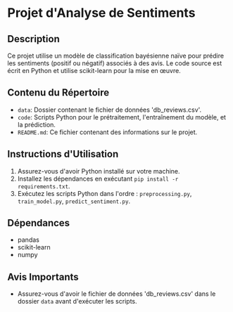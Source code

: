 # Projet d'Analyse de Sentiments

## Description
Ce projet utilise un modèle de classification bayésienne naïve pour prédire les sentiments (positif ou négatif) associés à des avis. Le code source est écrit en Python et utilise scikit-learn pour la mise en œuvre.

## Contenu du Répertoire
- `data`: Dossier contenant le fichier de données 'db_reviews.csv'.
- `code`: Scripts Python pour le prétraitement, l'entraînement du modèle, et la prédiction.
- `README.md`: Ce fichier contenant des informations sur le projet.

## Instructions d'Utilisation
1. Assurez-vous d'avoir Python installé sur votre machine.
2. Installez les dépendances en exécutant `pip install -r requirements.txt`.
3. Exécutez les scripts Python dans l'ordre : `preprocessing.py`, `train_model.py`, `predict_sentiment.py`.

## Dépendances
- pandas
- scikit-learn
- numpy

## Avis Importants
- Assurez-vous d'avoir le fichier de données 'db_reviews.csv' dans le dossier `data` avant d'exécuter les scripts.

